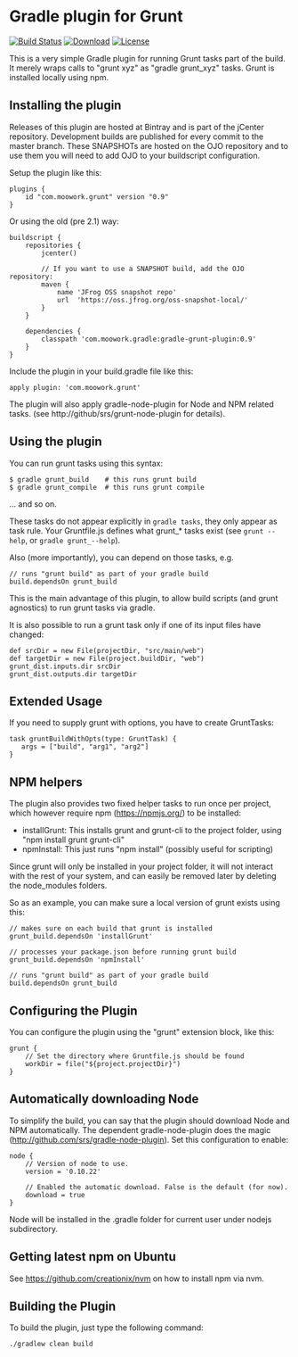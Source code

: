 Gradle plugin for Grunt
=======================

[![Build Status](http://goo.gl/34ORZs)](http://goo.gl/hCq36K)
[![Download](http://goo.gl/oTlPq6)](http://goo.gl/Pn5lEW)
[![License](http://goo.gl/MMfZhl)](http://goo.gl/D6iAcM)

This is a very simple Gradle plugin for running Grunt tasks part of the build.
It merely wraps calls to "grunt xyz" as "gradle grunt_xyz" tasks. Grunt is installed locally using npm.

Installing the plugin
---------------------

Releases of this plugin are hosted at Bintray and is part of the jCenter repository. Development builds are published
for every commit to the master branch. These SNAPSHOTs are hosted on the OJO repository and to use them you
will need to add OJO to your buildscript configuration.

Setup the plugin like this:

    plugins {
        id "com.moowork.grunt" version "0.9"
    }

Or using the old (pre 2.1) way:

    buildscript {
        repositories {
            jcenter()

            // If you want to use a SNAPSHOT build, add the OJO repository:
            maven {
                name 'JFrog OSS snapshot repo'
                url  'https://oss.jfrog.org/oss-snapshot-local/'
            }
        }

        dependencies {
            classpath 'com.moowork.gradle:gradle-grunt-plugin:0.9'
        }
    }

Include the plugin in your build.gradle file like this:

    apply plugin: 'com.moowork.grunt'

The plugin will also apply gradle-node-plugin for Node and NPM related tasks. (see http://github/srs/grunt-node-plugin for details).

Using the plugin
----------------

You can run grunt tasks using this syntax:

    $ gradle grunt_build    # this runs grunt build
    $ gradle grunt_compile  # this runs grunt compile

... and so on.

These tasks do not appear explicitly in `gradle tasks`, they only appear as task rule.
Your Gruntfile.js defines what grunt_* tasks exist (see `grunt --help`, or `gradle grunt_--help`).

Also (more importantly), you can depend on those tasks, e.g.

    // runs "grunt build" as part of your gradle build
    build.dependsOn grunt_build

This is the main advantage of this plugin, to allow build
scripts (and grunt agnostics) to run grunt tasks via gradle.

It is also possible to run a grunt task only if one of its input files have changed:

    def srcDir = new File(projectDir, "src/main/web")
    def targetDir = new File(project.buildDir, "web")
    grunt_dist.inputs.dir srcDir
    grunt_dist.outputs.dir targetDir

Extended Usage
--------------

If you need to supply grunt with options, you have to create GruntTasks:

    task gruntBuildWithOpts(type: GruntTask) {
       args = ["build", "arg1", "arg2"]
    }


NPM helpers
-----------

The plugin also provides two fixed helper tasks to run once per project, which
however require npm (https://npmjs.org/) to be installed:

 - installGrunt: This installs grunt and grunt-cli to the project folder, using "npm install grunt grunt-cli"
 - npmInstall: This just runs "npm install" (possibly useful for scripting)

Since grunt will only be installed in your project folder, it will not
interact with the rest of your system, and can easily be removed later by
deleting the node_modules folders.

So as an example, you can make sure a local version of grunt exists using this:

    // makes sure on each build that grunt is installed
    grunt_build.dependsOn 'installGrunt'

    // processes your package.json before running grunt build
    grunt_build.dependsOn 'npmInstall'

    // runs "grunt build" as part of your gradle build
    build.dependsOn grunt_build

Configuring the Plugin
----------------------

You can configure the plugin using the "grunt" extension block, like this:

    grunt {
        // Set the directory where Gruntfile.js should be found
        workDir = file("${project.projectDir}")
    }

Automatically downloading Node
------------------------------

To simplify the build, you can say that the plugin should download Node and NPM automatically. The dependent
gradle-node-plugin does the magic (http://github.com/srs/gradle-node-plugin). Set this configuration to enable:

    node {
        // Version of node to use.
        version = '0.10.22'

        // Enabled the automatic download. False is the default (for now).
        download = true
    }

Node will be installed in the .gradle folder for current user under nodejs subdirectory.


Getting latest npm on Ubuntu
----------------------------

See https://github.com/creationix/nvm on how to install npm via nvm.

Building the Plugin
-------------------

To build the plugin, just type the following command:

    ./gradlew clean build

